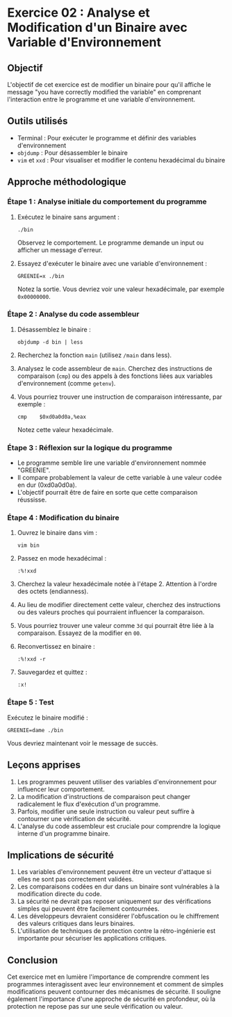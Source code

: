 # Exercice 02 : Analyse et Modification d'un Binaire avec Variable d'Environnement

## Objectif
L'objectif de cet exercice est de modifier un binaire pour qu'il affiche le message "you have correctly modified the variable" en comprenant l'interaction entre le programme et une variable d'environnement.

## Outils utilisés
- Terminal : Pour exécuter le programme et définir des variables d'environnement
- `objdump` : Pour désassembler le binaire
- `vim` et `xxd` : Pour visualiser et modifier le contenu hexadécimal du binaire

## Approche méthodologique

### Étape 1 : Analyse initiale du comportement du programme
1. Exécutez le binaire sans argument :
   ```
   ./bin
   ```
   Observez le comportement. Le programme demande un input ou afficher un message d'erreur.

2. Essayez d'exécuter le binaire avec une variable d'environnement :
   ```
   GREENIE=x ./bin
   ```
   Notez la sortie. Vous devriez voir une valeur hexadécimale, par exemple `0x00000000`.

### Étape 2 : Analyse du code assembleur
1. Désassemblez le binaire :
   ```
   objdump -d bin | less
   ```

2. Recherchez la fonction `main` (utilisez `/main` dans less).

3. Analysez le code assembleur de `main`. Cherchez des instructions de comparaison (`cmp`) ou des appels à des fonctions liées aux variables d'environnement (comme `getenv`).

4. Vous pourriez trouver une instruction de comparaison intéressante, par exemple :
   ```
   cmp    $0xd0a0d0a,%eax
   ```
   Notez cette valeur hexadécimale.

### Étape 3 : Réflexion sur la logique du programme
- Le programme semble lire une variable d'environnement nommée "GREENIE".
- Il compare probablement la valeur de cette variable à une valeur codée en dur (0xd0a0d0a).
- L'objectif pourrait être de faire en sorte que cette comparaison réussisse.

### Étape 4 : Modification du binaire
1. Ouvrez le binaire dans vim :
   ```
   vim bin
   ```

2. Passez en mode hexadécimal :
   ```
   :%!xxd
   ```

3. Cherchez la valeur hexadécimale notée à l'étape 2. Attention à l'ordre des octets (endianness).

4. Au lieu de modifier directement cette valeur, cherchez des instructions ou des valeurs proches qui pourraient influencer la comparaison.

5. Vous pourriez trouver une valeur comme `3d` qui pourrait être liée à la comparaison. Essayez de la modifier en `00`.

6. Reconvertissez en binaire :
   ```
   :%!xxd -r
   ```

7. Sauvegardez et quittez :
   ```
   :x!
   ```

### Étape 5 : Test
Exécutez le binaire modifié :
```
GREENIE=dame ./bin
```
Vous devriez maintenant voir le message de succès.

## Leçons apprises
1. Les programmes peuvent utiliser des variables d'environnement pour influencer leur comportement.
2. La modification d'instructions de comparaison peut changer radicalement le flux d'exécution d'un programme.
3. Parfois, modifier une seule instruction ou valeur peut suffire à contourner une vérification de sécurité.
4. L'analyse du code assembleur est cruciale pour comprendre la logique interne d'un programme binaire.

## Implications de sécurité
1. Les variables d'environnement peuvent être un vecteur d'attaque si elles ne sont pas correctement validées.
2. Les comparaisons codées en dur dans un binaire sont vulnérables à la modification directe du code.
3. La sécurité ne devrait pas reposer uniquement sur des vérifications simples qui peuvent être facilement contournées.
4. Les développeurs devraient considérer l'obfuscation ou le chiffrement des valeurs critiques dans leurs binaires.
5. L'utilisation de techniques de protection contre la rétro-ingénierie est importante pour sécuriser les applications critiques.

## Conclusion
Cet exercice met en lumière l'importance de comprendre comment les programmes interagissent avec leur environnement et comment de simples modifications peuvent contourner des mécanismes de sécurité. Il souligne également l'importance d'une approche de sécurité en profondeur, où la protection ne repose pas sur une seule vérification ou valeur.